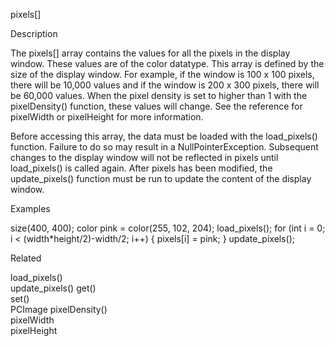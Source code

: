 

pixels[]

Description

The pixels[] array contains the values for all the pixels in the display window. These values are of the color datatype. This array is defined by the size of the display window. For example, if the window is 100 x 100 pixels, there will be 10,000 values and if the window is 200 x 300 pixels, there will be 60,000 values. When the pixel density is set to higher than 1 with the pixelDensity() function, these values will change. See the reference for pixelWidth or pixelHeight for more information.

Before accessing this array, the data must be loaded with the load_pixels() function. Failure to do so may result in a NullPointerException. Subsequent changes to the display window will not be reflected in pixels until load_pixels() is called again. After pixels has been modified, the update_pixels() function must be run to update the content of the display window.

Examples

size(400, 400);
color pink = color(255, 102, 204);
load_pixels();
for (int i = 0; i < (width*height/2)-width/2; i++) {
  pixels[i] = pink;
}
update_pixels();

Related

load_pixels()	
update_pixels()	
get()	
set()	
PCImage	
pixelDensity()	
pixelWidth	
pixelHeight	